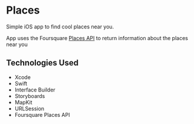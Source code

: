 # Places

Simple iOS app to find cool places near you. 

App uses the Foursquare [Places API](https://developer.foursquare.com/docs/places-api/) to return information about the places near you

## Technologies Used
- Xcode
- Swift
- Interface Builder
- Storyboards
- MapKit
- URLSession
- Foursquare Places API

